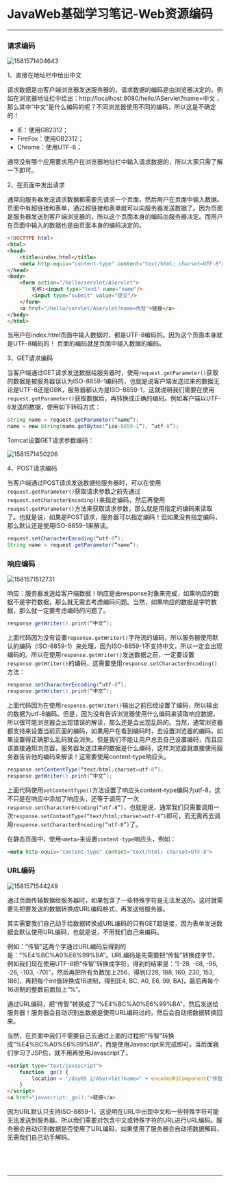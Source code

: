 # JavaWeb基础学习笔记-Web资源编码

---

### 请求编码

![1581571404643](images/1581571404643.png)

1、直接在地址栏中给出中文

请求数据是由客户端浏览器发送服务器的，请求数据的编码是由浏览器决定的。例如在浏览器地址栏中给出：http://localhost:8080/hello/AServlet?name=中文 ，那么其中“中文”是什么编码的呢？不同浏览器使用不同的编码，所以这是不确定的！

* IE：使用GB2312；
* FireFox：使用GB2312；
* Chrome：使用UTF-8；

通常没有哪个应用要求用户在浏览器地址栏中输入请求数据的，所以大家只需了解一下即可。

2、在页面中发出请求

通常向服务器发送请求数据都需要先请求一个页面，然后用户在页面中输入数据。页面中有超链接和表单，通过超链接和表单就可以向服务器发送数据了。因为页面是服务器发送到客户端浏览器的，所以这个页面本身的编码由服务器决定。而用户在页面中输入的数据也是由页面本身的编码决定的。

~~~html
<!DOCTYPE html>
<html>
<head>
	<title>index.html</title>
	<meta http-equiv="content-type" content="text/html; charset=UTF-8"> 
</head> 
<body>
	<form action="/hello/servlet/AServlet">
		名称:<input type="text" name="name"/>
		<input type="submit" value="提交"/>
	</form>
	<a href="/hello/servlet/AServlet?name=传智">链接</a>
</body>
</html>
~~~

当用户在index.html页面中输入数据时，都是UTF-8编码的。因为这个页面本身就是UTF-8编码的！
页面的编码就是页面中输入数据的编码。

3、GET请求编码

当客户端通过GET请求发送数据给服务器时，使用`request.getParameter()`获取的数据是被服务器误认为ISO-8859-1编码的，也就是说客户端发送过来的数据无论是UTF-8还是GBK，服务器都认为是ISO-8859-1，这就说明我们需要在使用`request.getParameter()`获取数据后，再转换成正确的编码。例如客户端以UTF-8发送的数据，使用如下转码方式：

~~~java
String name = request.getParameter(“name”);
name = new String(name.getBytes(“iso-8859-1”), “utf-8”);
~~~

Tomcat设置GET请求参数编码：

![1581571450206](images/1581571450206.png)

4、POST请求编码

当客户端通过POST请求发送数据给服务器时，可以在使用`request.getParameter()`获取请求参数之前先通过`request.setCharacterEncoding()`来指定编码，然后再使用`reuqest.getParameter()`方法来获取请求参数，那么就是用指定的编码来读取了。也就是说，如果是POST请求，服务器可以指定编码！但如果没有指定编码，那么默认还是使用ISO-8859-1来解读。

~~~java
request.setCharacterEncoding(“utf-8”);
String name = request.getParameter(“name”);
~~~

### 响应编码

![1581571512731](images/1581571512731.png)

响应：服务器发送给客户端数据！响应是由response对象来完成，如果响应的数据不是字符数据，那么就无需去考虑编码问题。当然，如果响应的数据是字符数据，那么就一定要考虑编码的问题了。

~~~java
response.getWriter().print(“中文”);
~~~

上面代码因为没有设置`repsonse.getWriter()`字符流的编码，所以服务器使用默认的编码（ISO-8859-1）来处理，因为ISO-8859-1不支持中文，所以一定会出现编码的。所以在使用`response.getWriter()`发送数据之前，一定要设置`response.getWriter()`的编码，这需要使用`response.setCharacterEncoding()`方法：

~~~java
response.setCharacterEncoding(“utf-8”);
response.getWriter().print(“中文”);
~~~

上面代码因为在使用`response.getWriter()`输出之前已经设置了编码，所以输出的数据为utf-8编码。但是，因为没有告诉浏览器使用什么编码来读取响应数据，所以很可能浏览器会出现错误的解读，那么还是会出现乱码的。当然，通常浏览器都支持来设置当前页面的编码，如果用户在看到编码时，去设置浏览器的编码，如果设置得正确那么乱码就会消失。但是我们不能让用户总去自己设置编码，而且应该直接通知浏览器，服务器发送过来的数据是什么编码，这样浏览器就直接使用服务器告诉他的编码来解读！这需要使用content-type响应头。

~~~java
response.setContentType(“text/html;charset=utf-8”);
response.getWriter().print(“中文”);
~~~

上面代码使用`setContentType()`方法设置了响应头content-type编码为utf-8，这不只是在响应中添加了响应头，还等于调用了一次`response.setCharacterEncoding(“utf-8”)`，也就是说，通常我们只需要调用一次`response.setContentType(“text/html;charset=utf-8”)`即可，而无需再去调用`response.setCharacterEncoding(“utf-8”)`了。

在静态页面中，使用`<meta>`来设置`content-type`响应头，例如：

~~~html
<meta http-equiv="content-type" content="text/html; charset=UTF-8">
~~~

### URL编码

![1581571544249](images/1581571544249.png)

通过页面传输数据给服务器时，如果包含了一些特殊字符是无法发送的。这时就需要先把要发送的数据转换成URL编码格式，再发送给服务器。

其实需要我们自己动手给数据转换成URL编码的只有GET超链接，因为表单发送数据会默认使用URL编码，也就是说，不用我们自己来编码。

例如：“传智”这两个字通过URL编码后得到的是：“%E4%BC%A0%E6%99%BA”。URL编码是先需要把“传智”转换成字节，例如我们现在使用UTF-8把“传智”转换成字符，得到的结果是：“[-28, -68, -96, -26, -103, -70]”，然后再把所有负数加上256，得到[228, 188, 160, 230, 153, 186]，再把每个int值转换成16进制，得到[E4, BC, A0, E6, 99, BA]，最后再每个16进制的整数前面加上“%”。

通过URL编码，把“传智”转换成了“%E4%BC%A0%E6%99%BA”，然后发送给服务器！服务器会自动识别出数据是使用URL编码过的，然后会自动把数据转换回来。

当然，在页面中我们不需要自己去通过上面的过程把“传智”转换成“%E4%BC%A0%E6%99%BA”，而是使用Javascript来完成即可。当后面我们学习了JSP后，就不用再使用Javascript了。

~~~html
<script type="text/javascript">
	function _go() {
		location = "/day05_2/AServlet?name=" + encodeURIComponent("传智+播客");
	}
</script>
<a href="javascript:_go();">链接</a>
~~~

因为URL默认只支持ISO-8859-1，这说明在URL中出现中文和一些特殊字符可能无法发送到服务器。所以我们需要对包含中文或特殊字符的URL进行URL编码。服务器会自动识别数据是否使用了URL编码，如果使用了服务器会自动把数据解码，无需我们自己动手解码。



<br/><br/><br/>

---

